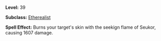 <!-- TITLE: Spell: Seeking Flame Of Seukor -->

**Level:** 39

**Subclass:** [Etherealist](etherealist)

**Spell Effect:**  Burns your target's skin with the seekign flame of Seukor, causing 1607 damage.